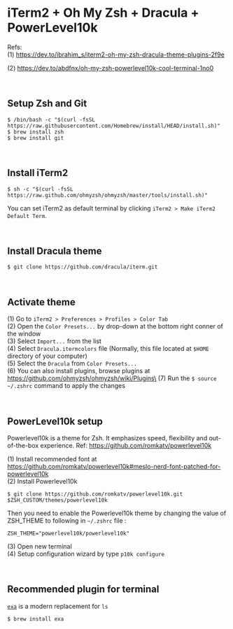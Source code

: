 # iTerm2 + Oh My Zsh + Dracula + PowerLevel10k

Refs:\
(1) https://dev.to/ibrahim_s/iterm2-oh-my-zsh-dracula-theme-plugins-2f9e

(2) https://dev.to/abdfnx/oh-my-zsh-powerlevel10k-cool-terminal-1no0

<br>

## Setup Zsh and Git
```
$ /bin/bash -c "$(curl -fsSL https://raw.githubusercontent.com/Homebrew/install/HEAD/install.sh)"
$ brew install zsh
$ brew install git
```

<br>

## Install iTerm2
```
$ sh -c "$(curl -fsSL https://raw.github.com/ohmyzsh/ohmyzsh/master/tools/install.sh)"
```
You can set iTerm2 as default terminal by clicking `iTerm2 > Make iTerm2 Default Term`.

<br>

## Install Dracula theme
```
$ git clone https://github.com/dracula/iterm.git
```

<br>

## Activate theme
(1) Go to `iTerm2 > Preferences > Profiles > Color Tab`\
(2) Open the `Color Presets...` by drop-down at the bottom right conner of the window\
(3) Select `Import...` from the list\
(4) Select `Dracula.itermcolors` file (Normally, this file located at `$HOME` directory of your computer)\
(5) Select the `Dracula` from `Color Presets...`\
(6) You can also install plugins, browse plugins at https://github.com/ohmyzsh/ohmyzsh/wiki/Plugins\
(7) Run the `$ source ~/.zshrc` command to apply the changes

<br>

## PowerLevel10k setup
Powerlevel10k is a theme for Zsh. It emphasizes speed, flexibility and out-of-the-box experience.
Ref: https://github.com/romkatv/powerlevel10k

(1) Install recommended font at https://github.com/romkatv/powerlevel10k#meslo-nerd-font-patched-for-powerlevel10k \
(2) Install Powerlevel10k 
```
$ git clone https://github.com/romkatv/powerlevel10k.git $ZSH_CUSTOM/themes/powerlevel10k
```
Then you need to enable the Powerlevel10k theme by changing the value of ZSH_THEME to following in `~/.zshrc` file :
```
ZSH_THEME="powerlevel10k/powerlevel10k"
```
(3) Open new terminal\
(4) Setup configuration wizard by type `p10k configure`

<br>

## Recommended plugin for terminal
[`exa`](https://the.exa.website/) is a modern replacement for `ls`
```
$ brew install exa
```